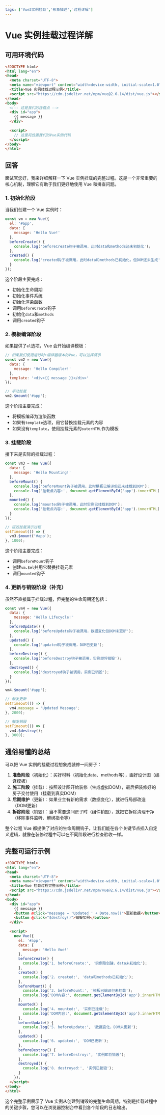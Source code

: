 ```yaml
---
tags: ['Vue2实例挂载','形象描述','过程详解']
---
```


# Vue 实例挂载过程详解

## 可用环境代码

```html
<!DOCTYPE html>
<html lang="en">
<head>
  <meta charset="UTF-8">
  <meta name="viewport" content="width=device-width, initial-scale=1.0">
  <title>Vue 实例挂载过程示例</title>
  <script src="https://cdn.jsdelivr.net/npm/vue@2.6.14/dist/vue.js"></script>
</head>
<body>
  <!-- 这是我们的挂载点 -->
  <div id="app">
    {{ message }}
  </div>
  
  <script>
    // 这里将放置我们的Vue实例代码
  </script>
</body>
</html>
```

## 回答

面试官您好，我来详细解释一下 Vue 实例挂载的完整过程。这是一个非常重要的核心机制，理解它有助于我们更好地使用 Vue 和排查问题。

### 1. 初始化阶段

当我们创建一个 Vue 实例时：

```javascript
const vm = new Vue({
  el: '#app',
  data: {
    message: 'Hello Vue!'
  },
  beforeCreate() {
    console.log('beforeCreate钩子被调用，此时data和methods还未初始化');
  },
  created() {
    console.log('created钩子被调用，此时data和methods已初始化，但DOM还未生成');
  }
});
```

这个阶段主要完成：
- 初始化生命周期
- 初始化事件系统
- 初始化渲染函数
- 调用`beforeCreate`钩子
- 初始化`data`和`methods`
- 调用`created`钩子

### 2. 模板编译阶段

如果提供了`el`选项，Vue 会开始编译模板：

```javascript
// 如果我们使用运行时+编译器版本的Vue，可以这样演示
const vm2 = new Vue({
  data: {
    message: 'Hello Compiler!'
  },
  template: '<div>{{ message }}</div>'
});

// 手动挂载
vm2.$mount('#app');
```

这个阶段主要完成：
- 将模板编译为渲染函数
- 如果有`template`选项，用它替换挂载元素的内容
- 如果没有`template`，使用挂载元素的`outerHTML`作为模板

### 3. 挂载阶段

接下来是实际的挂载过程：

```javascript
const vm3 = new Vue({
  data: {
    message: 'Hello Mounting!'
  },
  beforeMount() {
    console.log('beforeMount钩子被调用，此时模板已编译但还未挂载到DOM');
    console.log('挂载点内容:', document.getElementById('app').innerHTML);
  },
  mounted() {
    console.log('mounted钩子被调用，此时实例已挂载到DOM');
    console.log('挂载点内容:', document.getElementById('app').innerHTML);
  }
});

// 延迟挂载演示过程
setTimeout(() => {
  vm3.$mount('#app');
}, 1000);
```

这个阶段主要完成：
- 调用`beforeMount`钩子
- 创建`vm.$el`并用它替换挂载元素
- 调用`mounted`钩子

### 4. 更新与销毁阶段（补充）

虽然不直接属于挂载过程，但完整的生命周期还包括：

```javascript
const vm4 = new Vue({
  data: {
    message: 'Hello Lifecycle!'
  },
  beforeUpdate() {
    console.log('beforeUpdate钩子被调用，数据变化但DOM未更新');
  },
  updated() {
    console.log('updated钩子被调用，DOM已更新');
  },
  beforeDestroy() {
    console.log('beforeDestroy钩子被调用，实例即将销毁');
  },
  destroyed() {
    console.log('destroyed钩子被调用，实例已销毁');
  }
});

vm4.$mount('#app');

// 触发更新
setTimeout(() => {
  vm4.message = 'Updated Message';
}, 2000);

// 触发销毁
setTimeout(() => {
  vm4.$destroy();
}, 3000);
```

## 通俗易懂的总结

可以把 Vue 实例的挂载过程想象成装修一间房子：

1. **准备阶段**（初始化）：买好材料（初始化data、methods等），画好设计图（编译模板）
2. **施工阶段**（挂载）：按照设计图开始装修（生成虚拟DOM），最后把装修好的房子交付使用（挂载到真实DOM）
3. **后期维护**（更新）：如果业主有新的需求（数据变化），就进行局部改造（DOM更新）
4. **拆除阶段**（销毁）：当不需要这间房子时（组件销毁），就把它拆除清理干净（移除事件监听、解绑指令等）

整个过程 Vue 都提供了对应的生命周期钩子，让我们能在各个关键节点插入自定义逻辑，就像在装修过程中可以在不同阶段进行检查验收一样。

## 完整可运行示例

```html
<!DOCTYPE html>
<html lang="en">
<head>
  <meta charset="UTF-8">
  <meta name="viewport" content="width=device-width, initial-scale=1.0">
  <title>Vue 挂载过程完整示例</title>
  <script src="https://cdn.jsdelivr.net/npm/vue@2.6.14/dist/vue.js"></script>
</head>
<body>
  <div id="app">
    {{ message }}
    <button @click="message = 'Updated ' + Date.now()">更新数据</button>
    <button @click="$destroy()">销毁实例</button>
  </div>
  
  <script>
    new Vue({
      el: '#app',
      data: {
        message: 'Hello Vue!'
      },
      beforeCreate() {
        console.log('1. beforeCreate:', '实例刚创建，data未初始化');
      },
      created() {
        console.log('2. created:', 'data和methods已初始化');
      },
      beforeMount() {
        console.log('3. beforeMount:', '模板已编译但未挂载');
        console.log('DOM内容:', document.getElementById('app').innerHTML);
      },
      mounted() {
        console.log('4. mounted:', '实例已挂载');
        console.log('DOM内容:', document.getElementById('app').innerHTML);
      },
      beforeUpdate() {
        console.log('5. beforeUpdate:', '数据变化，DOM未更新');
      },
      updated() {
        console.log('6. updated:', 'DOM已更新');
      },
      beforeDestroy() {
        console.log('7. beforeDestroy:', '实例即将销毁');
      },
      destroyed() {
        console.log('8. destroyed:', '实例已销毁');
      }
    });
  </script>
</body>
</html>
```

这个完整示例展示了 Vue 实例从创建到销毁的完整生命周期，特别是挂载过程中的关键步骤，您可以在浏览器控制台中看到各个阶段的日志输出。
